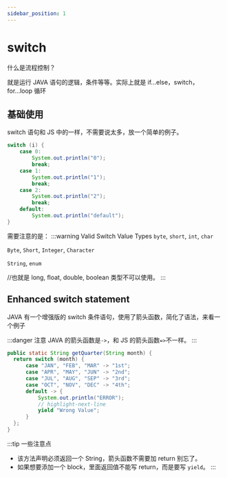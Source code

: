 ```yaml
---
sidebar_position: 1
---
```


# switch

什么是流程控制？

就是运行 JAVA 语句的逻辑，条件等等。实际上就是 if...else，switch， for...loop 循环

## 基础使用

switch 语句和 JS 中的一样，不需要说太多，放一个简单的例子。

```JAVA
switch (i) {
    case 0:
        System.out.println("0");
        break;
    case 1:
        System.out.println("1");
        break;
    case 2:
        System.out.println("2");
        break;
    default:
        System.out.println("default");
}
```

需要注意的是：
:::warning Valid Switch Value Types
`byte`, `short`, `int`, `char`

`Byte`, `Short`, `Integer`, `Character`

`String`, `enum`

//也就是 long, float, double, boolean 类型不可以使用。
:::

## Enhanced switch statement

JAVA 有一个增强版的 switch 条件语句，使用了箭头函数，简化了语法，来看一个例子

:::danger 注意
JAVA 的箭头函数是`->`，和 JS 的箭头函数`=>`不一样。
:::

```JAVA title="Enhanced"
public static String getQuarter(String month) {
  return switch (month) {
      case "JAN", "FEB", "MAR" -> "1st";
      case "APR", "MAY", "JUN" -> "2nd";
      case "JUL", "AUG", "SEP" -> "3rd";
      case "OCT", "NOV", "DEC" -> "4th";
      default -> {
          System.out.println("ERROR");
          // highlight-next-line
          yield "Wrong Value";
      }
  };
}
```

:::tip 一些注意点

- 该方法声明必须返回一个 String，箭头函数不需要加 return 别忘了。
- 如果想要添加一个 block，里面返回值不能写 return，而是要写 `yield`。
  :::

